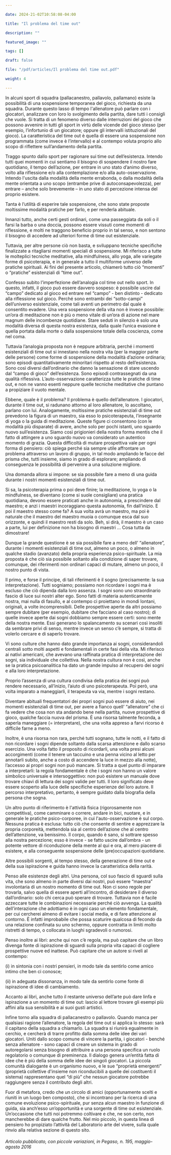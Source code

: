 ```yaml
---

date: 2024-21-02T10:58:08-04:00

title: "Il problema del time out"

description: ""

featured_image: ""

tags: []

draft: false

file: "/pdf/articles/Il problema del time out.pdf"

weight: 4

---
```


In alcuni sport di squadra (pallacanestro, pallavolo, pallamano) esiste la possibilità di una sospensione temporanea del gioco, richiesta da una squadra. Durante questo lasso di tempo l'allenatore può parlare con i giocatori, analizzare con loro lo svolgimento della partita, dare tutti i consigli che vuole. Si tratta di un fenomeno diverso dalle interruzioni del gioco che possono avvenire in tutti gli sport in virtù delle vicende del gioco stesso (per esempio, l’infortunio di un giocatore; oppure gli intervalli istituzionali del gioco). La caratteristica del time out è quella di essere una sospensione non programmata (come invece è l’intervallo) e al contempo voluta proprio allo scopo di riflettere sull’andamento della partita.

Traggo spunto dallo sport per ragionare sui time out dell’esistenza. Intendo tutti quei momenti in cui sentiamo il bisogno di sospendere il nostro fare quotidiano, il tempo dell’azione, per entrare in uno stato d’animo diverso, volto alla riflessione e/o alla contemplazione e/o alla auto-osservazione. Intendo l'uscita dalla modalità della mente errabonda, o dalla modalità della mente orientata a uno scopo (entrambe prive di autoconsapevolezza), per entrare – anche solo brevemente – in uno stato di percezione intensa del proprio esistere.

Tanta è l’utilità di esperire tale sospensione, che sono state proposte moltissime modalità pratiche per farlo, e per renderla abituale.

Innanzi tutto, anche certi gesti ordinari, come una passeggiata da soli o il farsi la barba o una doccia, possono essere vissuti come momenti di riflessione, e molti ne traggono beneficio proprio in tal senso, e non sentono il bisogno di accedere ad ulteriori forme di time out esistenziale.

Tuttavia, per altre persone ciò non basta, e sviluppano tecniche specifiche finalizzate a ritagliarsi momenti speciali di sospensione. Mi riferisco a tutte le molteplici tecniche meditative, alla mindfulness, allo yoga, alle variegate forme di psicoterapia, e in generale a tutto il multiforme universo delle pratiche spirituali. Ai fini del presente articolo, chiamerò tutto ciò “momenti” o “pratiche” esistenziali di “time out”.

Confesso subito l’imperfezione dell’analogia col time out nello sport. In questo, infatti, il gioco può essere davvero sospeso: è possibile uscire dal “campo” dedicato al gioco ed entrare nel “campo” - ben distinto - dedicato alla riflessione sul gioco. Perché sono entrambi dei “sotto-campi” dell’universo esistenziale, come tali aventi un perimetro dal quale è consentito evadere. Una vera sospensione della vita non è invece possibile: un’ora di meditazione non è più o meno vitale di un’ora di azione nel mare magnum delle incombenze quotidiane. Stare seduti in silenzio è solo una modalità diversa di questa nostra esistenza, dalla quale l’unica evasione è quella portata dalla morte o dalla sospensione totale della coscienza, come nel coma.

Tuttavia l’analogia proposta non è neppure arbitraria, perché i momenti esistenziali di time out si innestano nella nostra vita (per la maggior parte delle persone) come forme di sospensione della modalità d’azione ordinaria; sono episodi quantitativamente minoritari rispetto al resto dell’esistenza. Sono così diversi dall’ordinario che danno la sensazione di stare uscendo dal “campo di gioco” dell’esistenza. Sono episodi contrassegnati da una qualità riflessiva. L’auto-osservazione caratterizza tutte le pratiche di time out, e non ne vanno esenti neppure quelle tecniche meditative che puntano a propiziare il vuoto mentale.

Ebbene, quale è il problema? Il problema è quello dell’allenatore. I giocatori, durante il time out, si radunano attorno al loro allenatore, lo ascoltano, parlano con lui. Analogamente, moltissime pratiche esistenziali di time out prevedono la figura di un maestro, sia esso lo psicoterapeuta, l’insegnante di yoga o la guida di meditazione. Queste figure ci consentono (con le modalità più disparate) di avere, anche solo per pochi istanti, uno sguardo nuovo sull’esistenza. Siamo così prigionieri della nostra forma mentis che il fatto di attingere a uno sguardo nuovo va considerato un autentico momento di grazia. Questa difficoltà di mutare prospettiva vale per ogni forma di pensiero: ciò spiega perché sia sempre utile affrontare un problema attraverso un lavoro di gruppo, in tal modo ampliando le facce del prisma che, tutti insieme, siamo in grado di esplorare; ampliando di conseguenza le possibilità di pervenire a una soluzione migliore.

Una domanda allora si impone: se sia possibile fare a meno di una guida durante i nostri momenti esistenziali di time out.

Si sa, la psicoterapia prima o poi deve finire; la meditazione, lo yoga o la mindfulness, se diventano (come si suole consigliare) una pratica quotidiana, devono essere praticati anche in autonomia, a prescindere dal maestro; e anzi i maestri incoraggiano questa autonomia, fin dall’inizio. E poi il maestro stesso come fa? A sua volta avrà un maestro, ma poi è naturale che il maestro del maestro muoia o comunque esca dal suo orizzonte, e quindi il maestro resti da solo. Beh, si dirà, il maestro è un caso a parte, lui per definizione non ha bisogno di maestri … Cosa tutta da dimostrare!

Dunque la grande questione è se sia possibile fare a meno dell’ “allenatore”, durante i momenti esistenziali di time out, almeno un poco, o almeno in qualche stadio (avanzato) della propria esperienza psico-spirituale. La mia proposta è che ciò sia possibile soltanto alla condizione di saper trovare, comunque, dei riferimenti non ordinari capaci di mutare, almeno un poco, il nostro punto di vista.

Il primo, e forse il principe, di tali riferimenti è il sogno (precisamente: la sua interpretazione). Tutti sogniamo; possiamo non ricordare i sogni ma è escluso che ciò dipenda dalla loro assenza. I sogni sono uno straordinario fascio di luce sui nostri alter ego. Sono fatti di materia autenticamente nostra, mai nulla di fasullo, e al contempo ci proiettano in mondi lontani, originali, a volte incomprensibili. Delle prospettive aperte da altri possiamo sempre dubitare (per esempio, dubitare che facciano al caso nostro); di quelle invece aperte dai sogni dobbiamo sempre essere certi: sono mente della nostra mente. Essi generano lo spalancamento su scenari così insoliti da sembrare privi di senso, mentre invece un senso c’è sempre, si tratta di volerlo cercare e di saperlo trovare.

Vi sono culture che hanno dato grande importanza ai sogni, considerandoli centrali sotto molti aspetti e fondamentali in certe fasi della vita. Mi riferisco ai nativi americani, che avevano una raffinata pratica di interpretazione dei sogni, sia individuale che collettiva. Nella nostra cultura non è così, anche se la pratica psicoanalitica ha dato un grande impulso al recupero dei sogni e alla loro interpretazione.

Proprio l’assenza di una cultura condivisa della pratica dei sogni può rendere necessario, all’inizio, l’aiuto di uno psicoterapeuta. Poi però, una volta imparato a maneggiarli, il terapeuta va via, mentre i sogni restano.

Diventare abituali frequentatori dei propri sogni può essere di aiuto, nei momenti esistenziali di time out, per avere a fianco quell’ “allenatore” che ci fa vedere che cosa non sta andando bene nella partita, nuove prospettive di gioco, qualche faccia nuova del prisma. È una risorsa talmente feconda, a saperla maneggiare (= interpretare), che una volta appreso a farvi ricorso è difficile farne a meno.

Inoltre, è una risorsa non rara, perché tutti sognano, tutte le notti, e il fatto di non ricordare i sogni dipende soltanto dalla scarsa attenzione e dallo scarso esercizio. Una volta fatto il proposito di ricordarli, una volta presi alcuni accorgimenti (come il tenere un taccuino e una penna vicino al letto per annotarli subito, anche a costo di accendere la luce in mezzo alla notte), l’accesso ai propri sogni non può mancare. Si tratta a quel punto di imparare a interpretarli: la regola fondamentale è che i sogni non hanno un valore simbolico universale e intersoggettivo: non può esistere un manuale dove trovare chiavi di lettura dei sogni valide per tutti. Il loro significato deve essere scoperto alla luce delle specifiche esperienze del loro autore. Il percorso interpretativo, pertanto, è sempre guidato dalla biografia della persona che sogna.

Un altro punto di riferimento è l'attività fisica (rigorosamente non competitiva), come camminare o correre, andare in bici, nuotare, e in generale le pratiche psico-corporee, in cui l'auto-osservazione è sul corpo. Nessuna pratica è esclusa: tutto ciò che consente di sentire e apprezzare la propria corporeità, mettendola sia al centro dell’azione che al centro dell’attenzione, va benissimo. Il corpo, quando è sano, si sottrare spesso alla nostra percezione; esso è invece - se fatto uscire dall’ombra - un potente vettore di riconduzione della mente al qui e ora, al mero piacere di esistere, e alla conseguente sospensione delle (pre)occupazioni quotidiane.

Altre possibili sorgenti, al tempo stesso, della generazione di time out e della sua ispirazione e guida hanno invece la caratteristica della rarità.

Penso alle esistenze degli altri. Una persona, col suo fascio di sguardi sulla vita, che sono almeno in parte diversi dai nostri, può essere “maestra” involontaria di un nostro momento di time out. Non ci sono regole per trovarla, salvo quella di essere aperti all’incontro, di desiderare il diverso dall’ordinario: solo chi cerca può sperare di trovare. Tuttavia non è facile azzeccare tutte le combinazioni necessarie perché ciò avvenga. La qualità dell’interazione che adottiamo è in ogni caso un elemento fondamentale, per cui cercherei almeno di evitare i social media, e di fare attenzione al contorno. È infatti improbabile che possa scaturire qualcosa di fecondo da una relazione confinata su uno schermo, oppure contratta in limiti molto ristretti di tempo, o collocata in luoghi sgradevoli o rumorosi.

Penso inoltre ai libri: anche qui non c’è regola, ma può capitare che un libro divenga fonte di ispirazione di sguardi sulla propria vita capaci di cogliere prospettive nuove ed inattese. Può capitare che un autore si riveli al contempo:

(i) in sintonia con i nostri pensieri, in modo tale da sentirlo come amico intimo che ben ci conosce;

(ii) in adeguata dissonanza, in modo tale da sentirlo come fonte di ispirazione di idee di cambiamento.

Accanto ai libri, anche tutto il restante universo dell’arte può dare linfa e ispirazione a un momento di time out: lascio al lettore trovare gli esempi più affini alla sua sensibilità e ai suoi gusti artistici.

Infine torno alla squadra di pallacanestro o pallavolo. Quando manca per qualsiasi ragione l’allenatore, la regola del time out si applica lo stesso: sarà il capitano della squadra a chiamarlo. La squadra si riunirà egualmente in cerchio, e cercherà di trarre profitto dalla somma delle idee dei vari giocatori. Uniti dallo scopo comune di vincere la partita, i giocatori - benché senza allenatore - sono capaci di creare un sistema in grado di autoregolarsi senza bisogno di attribuire a una persona specifica un ruolo regolatorio o comunque di preminenza. Il dialogo genera un’entità fatta di idee che è più della somma delle idee dei singoli giocatori. La piccola comunità dialogante è un organismo nuovo, e le sue “proprietà emergenti” (proprietà collettive d'insieme non riconducibili a quelle dei costituenti il sistema) rappresentano quel “di più” che nessun giocatore potrebbe raggiungere senza il contributo degli altri.

Fuor di metafora, credo che un circolo di amici (opportunamente scelti e riuniti in un luogo ben composto), che si incontrano per la ricerca di una comune evoluzione psico-spirituale, pur senza alcun maestro in funzione di guida, sia anch’esso un’opportunità e una sorgente di time out esistenziale. Un’occasione che tutti noi potremmo coltivare e che, ne son certo, non mancherebbe di dare qualche frutto. Nel mio piccolo, in questa linea di pensiero ho propiziato l’attività del Laboratorio arte del vivere, sulla quale rinvio alla relativa sezione di questo sito.



###### Articolo pubblicato, con piccole variazioni, in Pegaso, n. 195, maggio-agosto 2016
